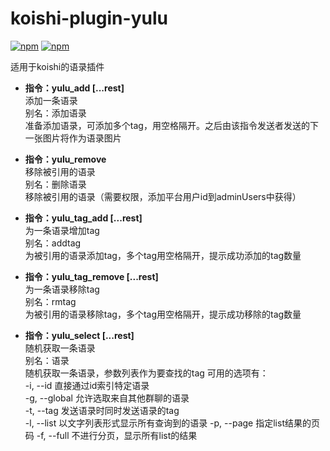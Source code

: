 # koishi-plugin-yulu

[![npm](https://img.shields.io/npm/v/koishi-plugin-yulu?style=flat-square)](https://www.npmjs.com/package/koishi-plugin-yulu)
[![npm](https://img.shields.io/npm/v/koishi-plugin-yulu-satori?style=flat-square)](https://www.npmjs.com/package/koishi-plugin-yulu-satori)

适用于koishi的语录插件


- **指令：yulu_add [...rest]**  
添加一条语录  
别名：添加语录  
准备添加语录，可添加多个tag，用空格隔开。之后由该指令发送者发送的下一张图片将作为语录图片

- **指令：yulu_remove**  
移除被引用的语录  
别名：删除语录  
移除被引用的语录（需要权限，添加平台用户id到adminUsers中获得）   

- **指令：yulu_tag_add [...rest]**  
为一条语录增加tag  
别名：addtag  
为被引用的语录添加tag，多个tag用空格隔开，提示成功添加的tag数量  

- **指令：yulu_tag_remove [...rest]**  
为一条语录移除tag  
别名：rmtag  
为被引用的语录移除tag，多个tag用空格隔开，提示成功移除的tag数量  

- **指令：yulu_select [...rest]**  
随机获取一条语录  
别名：语录  
随机获取一条语录，参数列表作为要查找的tag
可用的选项有：  
    -i, --id  直接通过id索引特定语录  
    -g, --global  允许选取来自其他群聊的语录  
    -t, --tag  发送语录时同时发送语录的tag  
    -l, --list  以文字列表形式显示所有查询到的语录
      -p, --page  指定list结果的页码
      -f, --full  不进行分页，显示所有list的结果
